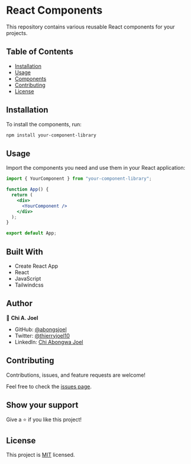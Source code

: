 # React Components

This repository contains various reusable React components for your projects.

## Table of Contents

- [Installation](#installation)
- [Usage](#usage)
- [Components](#components)
- [Contributing](#contributing)
- [License](#license)

## Installation

To install the components, run:

```bash
npm install your-component-library
```

## Usage

Import the components you need and use them in your React application:

```jsx
import { YourComponent } from "your-component-library";

function App() {
  return (
    <div>
      <YourComponent />
    </div>
  );
}

export default App;
```

## Built With

- Create React App
- React
- JavaScript
- Tailwindcss

## Author

👤 **Chi A. Joel**

- GitHub: [@abongsjoel](https://github.com/abongsjoel)
- Twitter: [@thierryjoel10](https://twitter.com/ThierryJoel10)
- LinkedIn: [Chi Abongwa Joel](https://www.linkedin.com/in/joel-chi-b4285a97/)

## Contributing

Contributions, issues, and feature requests are welcome!

Feel free to check the [issues page](https://github.com/abongsjoel/media/issues).

## Show your support

Give a ⭐️ if you like this project!

## License

  <p>This project is <a href="../main/LICENSE">MIT</a> licensed.</p>
